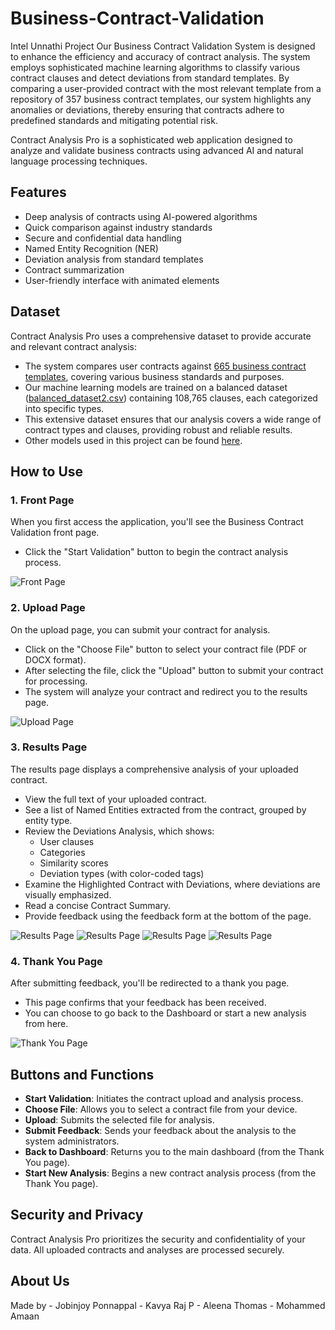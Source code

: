 # Business-Contract-Validation
Intel Unnathi Project 
Our Business Contract Validation System is designed to enhance the efficiency and accuracy of contract analysis. The system employs sophisticated machine learning algorithms to classify various contract clauses and detect deviations from standard templates. By comparing a user-provided contract with the most relevant template from a repository of 357 business contract templates, our system highlights any anomalies or deviations, thereby ensuring that contracts adhere to predefined standards and mitigating potential risk.

Contract Analysis Pro is a sophisticated web application designed to analyze and validate business contracts using advanced AI and natural language processing techniques.

## Features

- Deep analysis of contracts using AI-powered algorithms
- Quick comparison against industry standards
- Secure and confidential data handling
- Named Entity Recognition (NER)
- Deviation analysis from standard templates
- Contract summarization
- User-friendly interface with animated elements

## Dataset
Contract Analysis Pro uses a comprehensive dataset to provide accurate and relevant contract analysis:
- The system compares user contracts against [665 business contract templates](https://drive.google.com/drive/folders/1K9iD6_At3-K8S1EGjITh44pvqpY2pzvb?usp=drive_link), covering various business standards and purposes.
- Our machine learning models are trained on a balanced dataset ([balanced_dataset2.csv](https://drive.google.com/file/d/18ZBTEvtNX3KUe26xw3u2IsN-zGQstdKq/view?usp=drive_link)) containing 108,765 clauses, each categorized into specific types.
- This extensive dataset ensures that our analysis covers a wide range of contract types and clauses, providing robust and reliable results.
- Other models used in this project can be found [here](https://drive.google.com/drive/folders/1Lg-tuYJu3xTU3Nnlz2_lc5RzPb4a_dSC?usp=drive_link).

## How to Use

### 1. Front Page
When you first access the application, you'll see the Business Contract Validation front page.
- Click the "Start Validation" button to begin the contract analysis process.

![Front Page](images/frontpage.png)

### 2. Upload Page
On the upload page, you can submit your contract for analysis.
- Click on the "Choose File" button to select your contract file (PDF or DOCX format).
- After selecting the file, click the "Upload" button to submit your contract for processing.
- The system will analyze your contract and redirect you to the results page.

![Upload Page](images/uploads.png)

### 3. Results Page
The results page displays a comprehensive analysis of your uploaded contract.
- View the full text of your uploaded contract.
- See a list of Named Entities extracted from the contract, grouped by entity type.
- Review the Deviations Analysis, which shows:
  - User clauses
  - Categories
  - Similarity scores
  - Deviation types (with color-coded tags)
- Examine the Highlighted Contract with Deviations, where deviations are visually emphasized.
- Read a concise Contract Summary.
- Provide feedback using the feedback form at the bottom of the page.

![Results Page](images/results4.png)
![Results Page](images/results3.png)
![Results Page](images/results2.png)
![Results Page](images/results.png)

### 4. Thank You Page
After submitting feedback, you'll be redirected to a thank you page.
- This page confirms that your feedback has been received.
- You can choose to go back to the Dashboard or start a new analysis from here.

![Thank You Page](images/thankyou.png)

## Buttons and Functions

- **Start Validation**: Initiates the contract upload and analysis process.
- **Choose File**: Allows you to select a contract file from your device.
- **Upload**: Submits the selected file for analysis.
- **Submit Feedback**: Sends your feedback about the analysis to the system administrators.
- **Back to Dashboard**: Returns you to the main dashboard (from the Thank You page).
- **Start New Analysis**: Begins a new contract analysis process (from the Thank You page).

## Security and Privacy

Contract Analysis Pro prioritizes the security and confidentiality of your data. All uploaded contracts and analyses are processed securely.

## About Us
Made by - Jobinjoy Ponnappal
        - Kavya Raj P
        - Aleena Thomas
        - Mohammed Amaan


